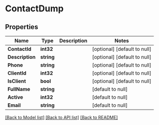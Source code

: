 # ContactDump

## Properties
Name | Type | Description | Notes
------------ | ------------- | ------------- | -------------
**ContactId** | **int32** |  | [optional] [default to null]
**Description** | **string** |  | [optional] [default to null]
**Phone** | **string** |  | [optional] [default to null]
**ClientId** | **int32** |  | [optional] [default to null]
**IsClient** | **bool** |  | [optional] [default to null]
**FullName** | **string** |  | [default to null]
**Active** | **int32** |  | [default to null]
**Email** | **string** |  | [default to null]

[[Back to Model list]](../README.md#documentation-for-models) [[Back to API list]](../README.md#documentation-for-api-endpoints) [[Back to README]](../README.md)


